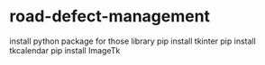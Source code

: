 # road-defect-management

install python package for those library
pip install tkinter
pip install tkcalendar
pip install ImageTk
